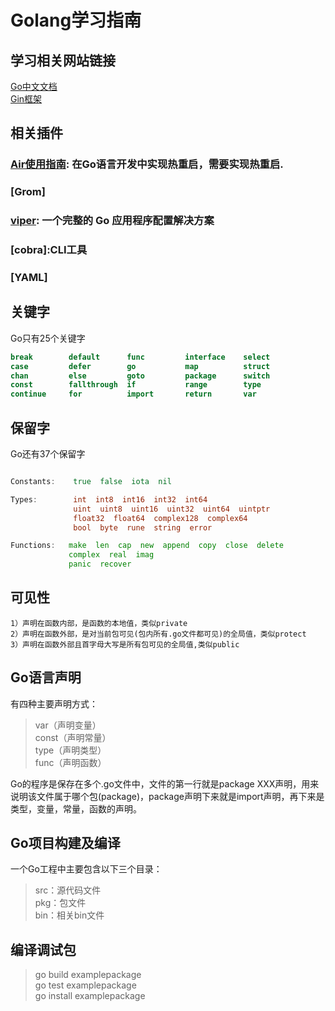 # Golang学习指南

## 学习相关网站链接

[Go中文文档](https://www.topgoer.com)  
[Gin框架](https://www.topgoer.com/gin%E6%A1%86%E6%9E%B6/%E7%AE%80%E4%BB%8B.html)  

## 相关插件

### [Air使用指南]: 在**Go**语言开发中实现热重启，需要实现热重启.

### [Grom]

### [viper]: 一个完整的 Go 应用程序配置解决方案

### [cobra]:CLI工具

### [YAML]
## 关键字

Go只有25个关键字

```Go
break        default      func         interface    select
case         defer        go           map          struct
chan         else         goto         package      switch
const        fallthrough  if           range        type  
continue     for          import       return       var
```

## 保留字

Go还有37个保留字

```Go

Constants:    true  false  iota  nil

Types:        int  int8  int16  int32  int64  
              uint  uint8  uint16  uint32  uint64  uintptr
              float32  float64  complex128  complex64
              bool  byte  rune  string  error

Functions:   make  len  cap  new  append  copy  close  delete
             complex  real  imag
             panic  recover

```

## 可见性

    1）声明在函数内部，是函数的本地值，类似private
    2）声明在函数外部，是对当前包可见(包内所有.go文件都可见)的全局值，类似protect
    3）声明在函数外部且首字母大写是所有包可见的全局值,类似public

## Go语言声明

有四种主要声明方式：

> var（声明变量）  
> const（声明常量）  
> type（声明类型）  
> func（声明函数）   

Go的程序是保存在多个.go文件中，文件的第一行就是package XXX声明，用来说明该文件属于哪个包(package)，package声明下来就是import声明，再下来是类型，变量，常量，函数的声明。

## Go项目构建及编译

一个Go工程中主要包含以下三个目录：

> src：源代码文件  
> pkg：包文件  
> bin：相关bin文件  

## 编译调试包

> go build examplepackage  
> go test examplepackage  
> go install examplepackage  

[air使用指南]: ./air
[viper]: https://github.com/spf13/viper#section-readme
